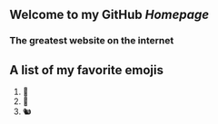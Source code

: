 ## Welcome to my GitHub ***Homepage***

### The greatest website on the internet
## A list of my favorite emojis
1. 🗿
2. 🎷
3. 🐿️
